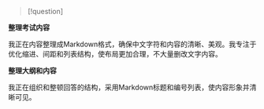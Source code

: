 >[!question]


**整理考试内容**

我正在内容整理成Markdown格式，确保中文字符和内容的清晰、美观。我专注于优化缩进、间距和列表结构，使布局更加合理，不大量删改文字内容。

**整理大纲和内容**

我正在组织和整顿回答的结构，采用Markdown标题和编号列表，使内容形象并清晰可见。
